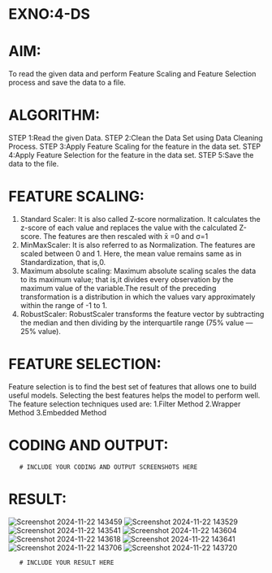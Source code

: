 # EXNO:4-DS
# AIM:
To read the given data and perform Feature Scaling and Feature Selection process and save the
data to a file.

# ALGORITHM:
STEP 1:Read the given Data.
STEP 2:Clean the Data Set using Data Cleaning Process.
STEP 3:Apply Feature Scaling for the feature in the data set.
STEP 4:Apply Feature Selection for the feature in the data set.
STEP 5:Save the data to the file.

# FEATURE SCALING:
1. Standard Scaler: It is also called Z-score normalization. It calculates the z-score of each value and replaces the value with the calculated Z-score. The features are then rescaled with x̄ =0 and σ=1
2. MinMaxScaler: It is also referred to as Normalization. The features are scaled between 0 and 1. Here, the mean value remains same as in Standardization, that is,0.
3. Maximum absolute scaling: Maximum absolute scaling scales the data to its maximum value; that is,it divides every observation by the maximum value of the variable.The result of the preceding transformation is a distribution in which the values vary approximately within the range of -1 to 1.
4. RobustScaler: RobustScaler transforms the feature vector by subtracting the median and then dividing by the interquartile range (75% value — 25% value).

# FEATURE SELECTION:
Feature selection is to find the best set of features that allows one to build useful models. Selecting the best features helps the model to perform well.
The feature selection techniques used are:
1.Filter Method
2.Wrapper Method
3.Embedded Method

# CODING AND OUTPUT:
       # INCLUDE YOUR CODING AND OUTPUT SCREENSHOTS HERE
# RESULT:
![Screenshot 2024-11-22 143459](https://github.com/user-attachments/assets/a9cb6694-ad1d-4de5-84a5-78dfa8b00138)
![Screenshot 2024-11-22 143529](https://github.com/user-attachments/assets/9b10cd53-db70-4b12-87fa-e949dd202dde)
![Screenshot 2024-11-22 143541](https://github.com/user-attachments/assets/559b0a23-e7b0-408f-acd5-922323058e21)
![Screenshot 2024-11-22 143604](https://github.com/user-attachments/assets/3874298c-379b-4d9d-8440-1ac1cd55fb7e)
![Screenshot 2024-11-22 143618](https://github.com/user-attachments/assets/1581e53c-1ff8-46f5-8c45-8ee51f4b8623)
![Screenshot 2024-11-22 143641](https://github.com/user-attachments/assets/2d3e0be5-c512-4afc-890b-aa9c0d746a1b)
![Screenshot 2024-11-22 143706](https://github.com/user-attachments/assets/86ed3ca2-7acd-4dff-b44d-a569734bad14)
![Screenshot 2024-11-22 143720](https://github.com/user-attachments/assets/23fa2eba-a98f-4977-920d-1fdef20b0651)





       # INCLUDE YOUR RESULT HERE
